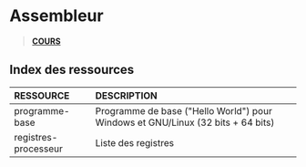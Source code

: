 # Assembleur

> [**COURS**](https://www.youtube.com/playlist?list=PLrSOXFDHBtfEs7PCC6r44iXiX5gMlbjcR)

## Index des ressources

|RESSOURCE|DESCRIPTION|
|:--|:--|
|programme-base|Programme de base ("Hello World") pour Windows et GNU/Linux (32 bits + 64 bits)|
|registres-processeur|Liste des registres|

